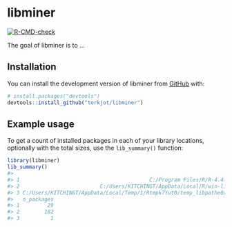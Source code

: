 
<!-- README.md is generated from README.Rmd. Please edit that file -->

# libminer

<!-- badges: start -->

[![R-CMD-check](https://github.com/torkjot/libminer/actions/workflows/R-CMD-check.yaml/badge.svg)](https://github.com/torkjot/libminer/actions/workflows/R-CMD-check.yaml)
<!-- badges: end -->

The goal of libminer is to …

## Installation

You can install the development version of libminer from
[GitHub](https://github.com/) with:

``` r
# install.packages("devtools")
devtools::install_github("torkjot/libminer")
```

## Example usage

To get a count of installed packages in each of your library locations,
optionally with the total sizes, use the `lib_summary()` function:

``` r
library(libminer)
lib_summary()
#>                                                                       Library
#> 1                                          C:/Program Files/R/R-4.4.1/library
#> 2                          C:/Users/KITCHINGT/AppData/Local/R/win-library/4.4
#> 3 C:/Users/KITCHINGT/AppData/Local/Temp/1/Rtmpk7Yut0/temp_libpathe0ac62d7686d
#>   n_packages
#> 1         29
#> 2        182
#> 3          1
```
